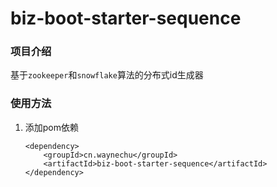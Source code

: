 # biz-boot-starter-sequence

### 项目介绍
基于`zookeeper`和`snowflake`算法的分布式id生成器

### 使用方法

1. 添加pom依赖
    ```
    <dependency>
        <groupId>cn.waynechu</groupId>
        <artifactId>biz-boot-starter-sequence</artifactId>
    </dependency>
    ```